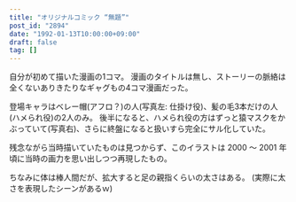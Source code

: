 ```yaml
---
title: "オリジナルコミック “無題”"
post_id: "2894"
date: "1992-01-13T10:00:00+09:00"
draft: false
tag: []
---
```



自分が初めて描いた漫画の1コマ。
漫画のタイトルは無し、ストーリーの脈絡は全くないありきたりなギャグもの4コマ漫画だった。

登場キャラはベレー帽(アフロ？)の人(写真左: 仕掛け役)、髪の毛3本だけの人(ハメられ役)の2人のみ。
後半になると、ハメられ役の方はずっと猿マスクをかぶっていて(写真右)、さらに終盤になると扱いすら完全にサル化していた。

残念ながら当時描いていたものは見つからず、このイラストは 2000 ～ 2001 年頃に当時の画力を思い出しつつ再現したもの。

ちなみに体は棒人間だが、拡大すると足の親指くらいの太さはある。
(実際に太さを表現したシーンがあるｗ)
